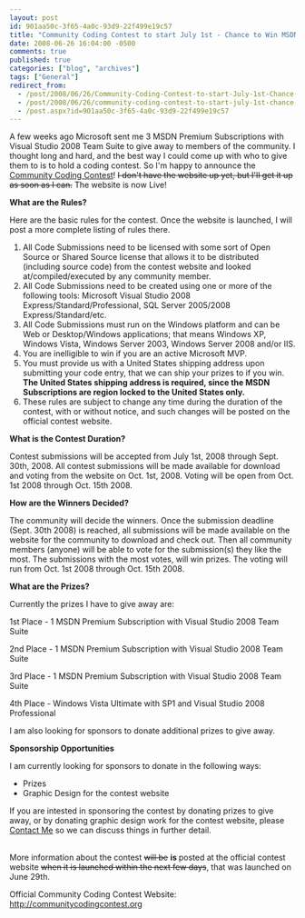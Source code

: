 ```yaml
---
layout: post
id: 901aa50c-3f65-4a0c-93d9-22f499e19c57
title: "Community Coding Contest to start July 1st - Chance to Win MSDN Premium Subscription with VS'08 Team Suite, plus more"
date: 2008-06-26 16:04:00 -0500
comments: true
published: true
categories: ["blog", "archives"]
tags: ["General"]
redirect_from: 
  - /post/2008/06/26/Community-Coding-Contest-to-start-July-1st-Chance-to-Win-MSDN-Premium-Subscription-with-VS08-Team-Suite-plus-more
  - /post/2008/06/26/community-coding-contest-to-start-july-1st-chance-to-win-msdn-premium-subscription-with-vs08-team-suite-plus-more
  - /post.aspx?id=901aa50c-3f65-4a0c-93d9-22f499e19c57
---
```

<!-- more -->
<p>
A few weeks ago Microsoft sent me 3 MSDN Premium Subscriptions with Visual Studio 2008 Team Suite to give away to members of the community. I thought long and hard, and the best way I could come up with who to give them to is to hold a coding contest. So I&#39;m happy to announce the <a href="http://communitycodingcontest.org">Community Coding Contest</a>! <strike>I don&#39;t have the website up yet, but I&#39;ll get it up as soon as I can.</strike> The website is now Live! 
</p>
<p>
<strong>What are the Rules?</strong>
</p>
<p>
Here are the basic rules for the contest. Once the website is launched, I will post a more complete listing of rules there.
</p>
<ol>
	<li>All Code Submissions need to be licensed with some sort of Open Source or Shared Source license that allows it to be distributed (including source code) from the contest website and looked at/compiled/executed by any community member. </li>
	<li>All Code Submissions need to be created using one or more of the following tools: Microsoft Visual Studio 2008 Express/Standard/Professional, SQL Server 2005/2008 Express/Standard/etc. </li>
	<li>All Code Submissions must run on the Windows platform and can be Web or Desktop/Windows applications; that means Windows XP, Windows Vista, Windows Server 2003, Windows Server 2008 and/or IIS. </li>
	<li>You are inelligible to win if you are an active Microsoft MVP.</li>
	<li>You must provide us with a United States shipping address upon submitting your code entry, that we can ship your prizes to if you win. <strong>The United States shipping address is required, since the MSDN Subscriptions are region locked to the United States only.</strong><br />
	</li>
	<li>These rules are subject to change any time during the duration of the contest, with or without notice, and such changes will be posted on the official contest website. </li>
</ol>
<p>
<strong>What is the Contest Duration?</strong>
</p>
<p>
Contest submissions will be accepted from July 1st, 2008 through Sept. 30th, 2008. All contest submissions will be made available for download and voting from the website on Oct. 1st, 2008. Voting will be open from Oct. 1st 2008 through Oct. 15th 2008.
</p>
<p>
<strong>How are the Winners Decided?</strong>
</p>
<p>
The community will decide the winners. Once the submission deadline (Sept. 30th 2008) is reached, all submissions will be made available on the website for the community to download and check out. Then all community members (anyone) will be able to vote for the submission(s) they like the most. The submissions with the most votes, will win prizes. The voting will run from Oct. 1st 2008 through Oct. 15th 2008. 
</p>
<p>
<strong>What are the Prizes?</strong>
</p>
<p>
Currently the prizes I have to give away are:
</p>
<p>
1st Place - 1 MSDN Premium Subscription with Visual Studio 2008 Team Suite
</p>
<p>
2nd Place - 1 MSDN Premium Subscription with Visual Studio 2008 Team Suite
</p>
<p>
3rd Place - 1 MSDN Premium Subscription with Visual Studio 2008 Team Suite
</p>
<p>
4th Place - Windows Vista Ultimate with SP1 and Visual Studio 2008 Professional 
</p>
<p>
I am also looking for sponsors to donate additional prizes to give away. 
</p>
<p>
<strong>Sponsorship Opportunities</strong>
</p>
<p>
I am currently looking for sponsors to donate in the following ways:
</p>
<ul>
	<li>Prizes</li>
	<li>Graphic Design for the contest website<br />
	</li>
</ul>
If you are intested in sponsoring the contest by donating prizes to give away, or by donating graphic design work for the contest website, please <a href="/contact.aspx">Contact Me</a> so we can discuss things in further detail.<br />
<br />
<p>
More information about the contest <strike>will be</strike> <strong>is </strong>posted at the official contest website <strike>when it is launched within the next few days</strike>, that was launched on June 29th. 
</p>
<p>
Official Community Coding Contest Website: <a href="http://communitycodingcontest.org">http://communitycodingcontest.org</a>
</p>

